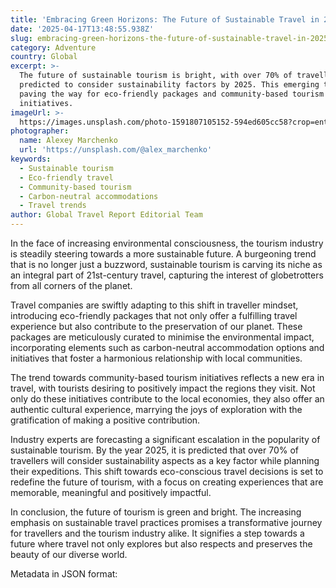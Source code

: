 ```yaml
---
title: 'Embracing Green Horizons: The Future of Sustainable Travel in 2025'
date: '2025-04-17T13:48:55.938Z'
slug: embracing-green-horizons-the-future-of-sustainable-travel-in-2025
category: Adventure
country: Global
excerpt: >-
  The future of sustainable tourism is bright, with over 70% of travellers
  predicted to consider sustainability factors by 2025. This emerging trend is
  paving the way for eco-friendly packages and community-based tourism
  initiatives.
imageUrl: >-
  https://images.unsplash.com/photo-1591807105152-594ed605cc58?crop=entropy&cs=tinysrgb&fit=max&fm=jpg&ixid=M3w3Mzk5OTB8MHwxfHNlYXJjaHw1fHxTdXN0YWluYWJsZSUyMHRvdXJpc218ZW58MHwwfHx8MTc0NjI3NTgzNHww&ixlib=rb-4.0.3&q=80&w=1080
photographer:
  name: Alexey Marchenko
  url: 'https://unsplash.com/@alex_marchenko'
keywords:
  - Sustainable tourism
  - Eco-friendly travel
  - Community-based tourism
  - Carbon-neutral accommodations
  - Travel trends
author: Global Travel Report Editorial Team
---
```

In the face of increasing environmental consciousness, the tourism industry is steadily steering towards a more sustainable future. A burgeoning trend that is no longer just a buzzword, sustainable tourism is carving its niche as an integral part of 21st-century travel, capturing the interest of globetrotters from all corners of the planet.

Travel companies are swiftly adapting to this shift in traveller mindset, introducing eco-friendly packages that not only offer a fulfilling travel experience but also contribute to the preservation of our planet. These packages are meticulously curated to minimise the environmental impact, incorporating elements such as carbon-neutral accommodation options and initiatives that foster a harmonious relationship with local communities. 

The trend towards community-based tourism initiatives reflects a new era in travel, with tourists desiring to positively impact the regions they visit. Not only do these initiatives contribute to the local economies, they also offer an authentic cultural experience, marrying the joys of exploration with the gratification of making a positive contribution.

Industry experts are forecasting a significant escalation in the popularity of sustainable tourism. By the year 2025, it is predicted that over 70% of travellers will consider sustainability aspects as a key factor while planning their expeditions. This shift towards eco-conscious travel decisions is set to redefine the future of tourism, with a focus on creating experiences that are memorable, meaningful and positively impactful.

In conclusion, the future of tourism is green and bright. The increasing emphasis on sustainable travel practices promises a transformative journey for travellers and the tourism industry alike. It signifies a step towards a future where travel not only explores but also respects and preserves the beauty of our diverse world.

Metadata in JSON format:
